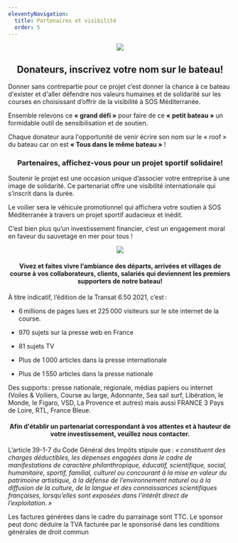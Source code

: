 ```yaml
---
eleventyNavigation:
  title: Partenaires et visibilité
  order: 5
---
```

<p style="text-align: center"><img src="/images/covering_ok_taille.png"></p><h2 style="text-align: center">Donateurs, inscrivez votre nom sur le bateau!</h2>

Donner sans contrepartie pour ce projet c’est donner la chance à ce bateau d'exister et d'aller défendre nos valeurs humaines et de solidarité sur les courses en choisissant d’offrir de la visibilité à SOS Méditerranée.

Ensemble relevons ce **« grand défi »** pour faire de ce **« petit bateau »** un formidable outil de sensibilisation et de soutien.

Chaque donateur aura l'opportunité de venir écrire son nom sur le « roof » du bateau car on est **« Tous dans le même bateau »** !

<h3 style="text-align: center">Partenaires, affichez-vous pour un projet sportif solidaire!</h3>

Soutenir le projet est une occasion unique d’associer votre entreprise à une image de solidarité. Ce partenariat offre une visibilité internationale qui s’inscrit dans la durée.

Le voilier sera le véhicule promotionnel qui affichera votre soutien à SOS Méditerranée à travers un projet sportif audacieux et inédit.

C’est bien plus qu’un investissement financier, c’est un engagement moral en faveur du sauvetage en mer pour tous !

<p style="text-align: center"><img src="/images/village.jpg"></p><h4 style="text-align: center">Vivez et faites vivre l’ambiance des départs, arrivées et villages de course à vos collaborateurs, clients, salariés qui deviennent les premiers supporters de notre bateau!</h4>

À titre indicatif, l’édition de la Transat 6.50 2021, c’est :

*   6 millions de pages lues et 225 000 visiteurs sur le site internet de la course.
    
*   970 sujets sur la presse web en France
    
*   81 sujets TV
    
*   Plus de 1 000 articles dans la presse internationale
    
*   Plus de 1 550 articles dans la presse nationale
    

Des supports : presse nationale, régionale, médias papiers ou internet (Voiles & Voiliers, Course au large, Adonnante, Sea sail surf, Libération, le Monde, le Figaro, VSD, La Provence et autres) mais aussi FRANCE 3 Pays de Loire, RTL, France Bleue.

<h4 style="text-align: center">Afin d'établir un partenariat correspondant à vos attentes et à hauteur de votre investissement, veuillez nous contacter.</h4>

L’article 39-1-7 du Code Général des Impôts stipule que : _« constituent des charges déductibles, les dépenses engagées dans le cadre de manifestations de caractère philanthropique, éducatif, scientifique, social, humanitaire, sportif, familial, culturel ou concourant à la mise en valeur du patrimoine artistique, à la défense de l’environnement naturel ou à la diffusion de la culture, de la langue et des connaissances scientifiques françaises, lorsqu’elles sont exposées dans l’intérêt direct de l’exploitation. »_

<p style="text-align: start">Les factures générées dans le cadre du parrainage sont TTC. Le sponsor peut donc déduire la TVA facturée par le sponsorisé dans les conditions générales de droit commun</p>